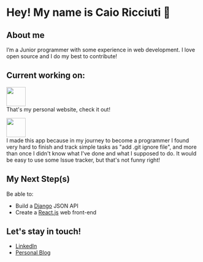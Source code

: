 # Hey! My name is Caio Ricciuti 👋
## About me
I’m a Junior programmer with some experience in web development. I love open source and I do my best to contribute!

## Current working on:
<p>
    <a href="https://caioricciuti.com/?utm_source=githubreadme" target="_blank"><img width="50" src="https://caioricciuti.com/assets/img/favicon-32x32.png"></a><br/>
    That's my personal website, check it out! 
</p>

<p>
    <a href="https://simpletask.caioricciuti.com/?utm_source=githubreadme" target="_blank"><img width="50" src="https://caioricciuti.com/assets/img/portfolio/simpletask.png"></a><br/>
     I made this app because in my journey to become a programmer I found very hard to finish and track simple tasks as "add .git ignore file", and more than once I didn't know what I've done and
     what I supposed to do. It would be easy to use some Issue tracker, but that's not funny right!
</p>

## My Next Step(s)

Be able to:
* Build a [Django](https://djangoproject.com/) JSON API
* Create a [React.js](https://reactjs.org/) web front-end

## Let's stay in touch!
* [LinkedIn](https://www.linkedin.com/in/caioricciuti)
* [Personal Blog](https://caioricciuti.com/?utm_source=girhubreademe)
